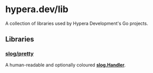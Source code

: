 # hypera.dev/lib

A collection of libraries used by Hypera Development's Go projects.

## Libraries

### [slog/pretty](slog/pretty)

A human-readable and optionally coloured [**slog.Handler**](https://pkg.go.dev/log/slog#Handler).
